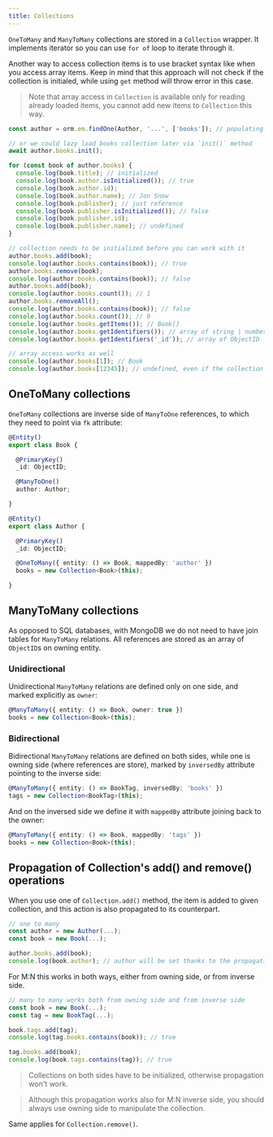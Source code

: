 ```yaml
---
title: Collections
---
```


`OneToMany` and `ManyToMany` collections are stored in a `Collection` wrapper. It implements iterator so you can use `for of` loop to iterate through it.

Another way to access collection items is to use bracket syntax like when you access array items. Keep in mind that this approach will not check if the collection is initialed, while using `get` method will throw error in this case.

> Note that array access in `Collection` is available only for reading already loaded items, you cannot add new items to `Collection` this way.

```typescript
const author = orm.em.findOne(Author, '...', ['books']); // populating books collection

// or we could lazy load books collection later via `init()` method
await author.books.init();

for (const book of author.books) {
  console.log(book.title); // initialized
  console.log(book.author.isInitialized()); // true
  console.log(book.author.id);
  console.log(book.author.name); // Jon Snow
  console.log(book.publisher); // just reference
  console.log(book.publisher.isInitialized()); // false
  console.log(book.publisher.id);
  console.log(book.publisher.name); // undefined
}

// collection needs to be initialized before you can work with it
author.books.add(book);
console.log(author.books.contains(book)); // true
author.books.remove(book);
console.log(author.books.contains(book)); // false
author.books.add(book);
console.log(author.books.count()); // 1
author.books.removeAll();
console.log(author.books.contains(book)); // false
console.log(author.books.count()); // 0
console.log(author.books.getItems()); // Book[]
console.log(author.books.getIdentifiers()); // array of string | number
console.log(author.books.getIdentifiers('_id')); // array of ObjectID

// array access works as well
console.log(author.books[1]); // Book
console.log(author.books[12345]); // undefined, even if the collection is not initialized
```

## OneToMany collections

`OneToMany` collections are inverse side of `ManyToOne` references, to which they need to point via `fk` attribute:

```typescript
@Entity()
export class Book {

  @PrimaryKey()
  _id: ObjectID;

  @ManyToOne()
  author: Author;

}

@Entity()
export class Author {

  @PrimaryKey()
  _id: ObjectID;

  @OneToMany({ entity: () => Book, mappedBy: 'author' })
  books = new Collection<Book>(this);

}
```

## ManyToMany collections

As opposed to SQL databases, with MongoDB we do not need to have join tables for `ManyToMany` relations. All references are stored as an array of `ObjectID`s on owning entity.

### Unidirectional

Unidirectional `ManyToMany` relations are defined only on one side, and marked explicitly as `owner`:

```typescript
@ManyToMany({ entity: () => Book, owner: true })
books = new Collection<Book>(this);
```

### Bidirectional

Bidirectional `ManyToMany` relations are defined on both sides, while one is owning side (where references are store), marked by `inversedBy` attribute pointing to the inverse side:

```typescript
@ManyToMany({ entity: () => BookTag, inversedBy: 'books' })
tags = new Collection<BookTag>(this);
```

And on the inversed side we define it with `mappedBy` attribute joining back to the owner:

```typescript
@ManyToMany({ entity: () => Book, mappedBy: 'tags' })
books = new Collection<Book>(this);
```

## Propagation of Collection's add() and remove() operations

When you use one of `Collection.add()` method, the item is added to given collection, and this action is also propagated to its counterpart.

```typescript
// one to many
const author = new Author(...);
const book = new Book(...);

author.books.add(book);
console.log(book.author); // author will be set thanks to the propagation
```

For M:N this works in both ways, either from owning side, or from inverse side.

```typescript
// many to many works both from owning side and from inverse side
const book = new Book(...);
const tag = new BookTag(...);

book.tags.add(tag);
console.log(tag.books.contains(book)); // true

tag.books.add(book);
console.log(book.tags.contains(tag)); // true
```

> Collections on both sides have to be initialized, otherwise propagation won't work.

> Although this propagation works also for M:N inverse side, you should always use owning side to manipulate the collection.

Same applies for `Collection.remove()`.
